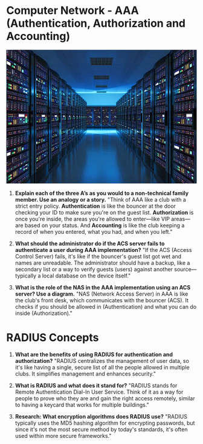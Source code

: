 

# Computer Network - AAA (Authentication, Authorization and Accounting)
 ![Alt text](image.png)

1. **Explain each of the three A’s as you would to a non-technical family member. Use an analogy or a story.**
   "Think of AAA like a club with a strict entry policy. **Authentication** is like the bouncer at the door checking your ID to make sure you're on the guest list. **Authorization** is once you're inside, the areas you're allowed to enter—like VIP areas—are based on your status. And **Accounting** is like the club keeping a record of when you entered, what you had, and when you left."

2. **What should the administrator do if the ACS server fails to authenticate a user during AAA implementation?**
   "If the ACS (Access Control Server) fails, it's like if the bouncer's guest list got wet and names are unreadable. The administrator should have a backup, like a secondary list or a way to verify guests (users) against another source—typically a local database on the device itself."

3. **What is the role of the NAS in the AAA implementation using an ACS server? Use a diagram.**
   "NAS (Network Access Server) in AAA is like the club's front desk, which communicates with the bouncer (ACS). It checks if you should be allowed in (Authentication) and what you can do inside (Authorization)."

  
# RADIUS Concepts

1. **What are the benefits of using RADIUS for authentication and authorization?**
   "RADIUS centralizes the management of user data, so it's like having a single, secure list of all the people allowed in multiple clubs. It simplifies management and enhances security."

2. **What is RADIUS and what does it stand for?**
   "RADIUS stands for Remote Authentication Dial-In User Service. Think of it as a way for people to prove who they are and gain the right access remotely, similar to having a keycard that works for multiple buildings."

3. **Research: What encryption algorithms does RADIUS use?**
   "RADIUS typically uses the MD5 hashing algorithm for encrypting passwords, but since it's not the most secure method by today's standards, it's often used within more secure frameworks."
